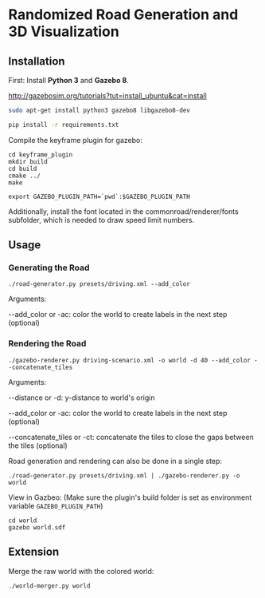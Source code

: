 # Randomized Road Generation and 3D Visualization

## Installation

First: Install **Python 3** and **Gazebo 8**.

http://gazebosim.org/tutorials?tut=install_ubuntu&cat=install

```sh
sudo apt-get install python3 gazebo8 libgazebo8-dev

pip install -r requirements.txt
```

Compile the keyframe plugin for gazebo:

```
cd keyframe_plugin
mkdir build
cd build
cmake ../
make

export GAZEBO_PLUGIN_PATH=`pwd`:$GAZEBO_PLUGIN_PATH
```

Additionally, install the font located in the commonroad/renderer/fonts subfolder, which is needed to draw speed limit numbers.

## Usage
### Generating the Road

```
./road-generator.py presets/driving.xml --add_color
```
Arguments:

--add_color or -ac: color the world to create labels in the next step (optional)

### Rendering the Road
```
./gazebo-renderer.py driving-scenario.xml -o world -d 40 --add_color --concatenate_tiles
```
Arguments:

--distance or -d: y-distance to world's origin  

--add_color or -ac: color the world to create labels in the next step (optional)

--concatenate_tiles or -ct: concatenate the tiles to close the gaps between the tiles (optional)


Road generation and rendering can also be done in a single step:
```
./road-generator.py presets/driving.xml | ./gazebo-renderer.py -o world
```

View in Gazbeo:
(Make sure the plugin's build folder is set as environment variable `GAZEBO_PLUGIN_PATH`)
```
cd world
gazebo world.sdf
```



## Extension
Merge the raw world with the colored world:

```
./world-merger.py world
```
